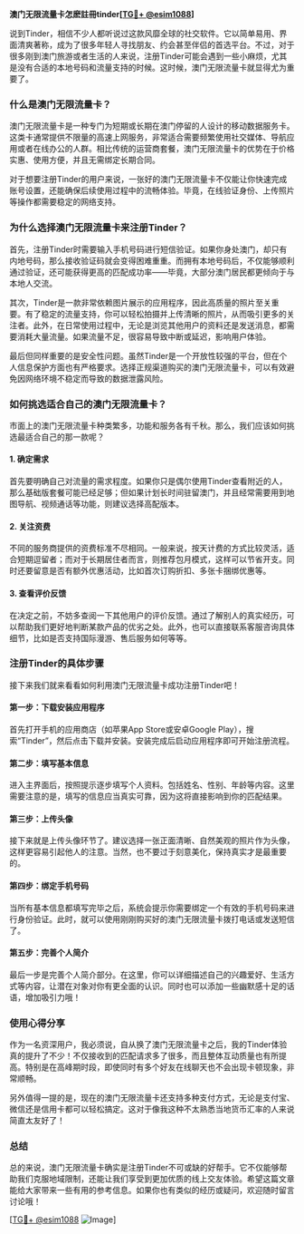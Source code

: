 **澳门无限流量卡怎麽註冊tinder[[TG💪+ @esim1088](https://t.me/s/esim1088)]**

说到Tinder，相信不少人都听说过这款风靡全球的社交软件。它以简单易用、界面清爽著称，成为了很多年轻人寻找朋友、约会甚至伴侣的首选平台。不过，对于很多刚到澳门旅游或者生活的人来说，注册Tinder可能会遇到一些小麻烦，尤其是没有合适的本地号码和流量支持的时候。这时候，澳门无限流量卡就显得尤为重要了。

### **什么是澳门无限流量卡？**

澳门无限流量卡是一种专门为短期或长期在澳门停留的人设计的移动数据服务卡。这类卡通常提供不限量的高速上网服务，非常适合需要频繁使用社交媒体、导航应用或者在线办公的人群。相比传统的运营商套餐，澳门无限流量卡的优势在于价格实惠、使用方便，并且无需绑定长期合同。

对于想要注册Tinder的用户来说，一张好的澳门无限流量卡不仅能让你快速完成账号设置，还能确保后续使用过程中的流畅体验。毕竟，在线验证身份、上传照片等操作都需要稳定的网络支持。

### **为什么选择澳门无限流量卡来注册Tinder？**

首先，注册Tinder时需要输入手机号码进行短信验证。如果你身处澳门，却只有内地号码，那么接收验证码就会变得困难重重。而拥有本地号码后，不仅能够顺利通过验证，还可能获得更高的匹配成功率——毕竟，大部分澳门居民都更倾向于与本地人交流。

其次，Tinder是一款非常依赖图片展示的应用程序，因此高质量的照片至关重要。有了稳定的流量支持，你可以轻松拍摄并上传清晰的照片，从而吸引更多的关注者。此外，在日常使用过程中，无论是浏览其他用户的资料还是发送消息，都需要消耗大量流量。如果流量不足，很容易导致中断或延迟，影响用户体验。

最后但同样重要的是安全性问题。虽然Tinder是一个开放性较强的平台，但在个人信息保护方面也有严格要求。选择正规渠道购买的澳门无限流量卡，可以有效避免因网络环境不稳定而导致的数据泄露风险。

### **如何挑选适合自己的澳门无限流量卡？**

市面上的澳门无限流量卡种类繁多，功能和服务各有千秋。那么，我们应该如何挑选最适合自己的那一款呢？

#### **1. 确定需求**
首先要明确自己对流量的需求程度。如果你只是偶尔使用Tinder查看附近的人，那么基础版套餐可能已经足够；但如果计划长时间驻留澳门，并且经常需要用到地图导航、视频通话等功能，则建议选择高配版本。

#### **2. 关注资费**
不同的服务商提供的资费标准不尽相同。一般来说，按天计费的方式比较灵活，适合短期逗留者；而对于长期居住者而言，则推荐包月模式，这样可以节省开支。同时还要留意是否有额外优惠活动，比如首次订购折扣、多张卡捆绑优惠等。

#### **3. 查看评价反馈**
在决定之前，不妨多查阅一下其他用户的评价反馈。通过了解别人的真实经历，可以帮助我们更好地判断某款产品的优劣之处。此外，也可以直接联系客服咨询具体细节，比如是否支持国际漫游、售后服务如何等等。

### **注册Tinder的具体步骤**

接下来我们就来看看如何利用澳门无限流量卡成功注册Tinder吧！

#### **第一步：下载安装应用程序**
首先打开手机的应用商店（如苹果App Store或安卓Google Play），搜索“Tinder”，然后点击下载并安装。安装完成后启动应用程序即可开始注册流程。

#### **第二步：填写基本信息**
进入主界面后，按照提示逐步填写个人资料。包括姓名、性别、年龄等内容。这里需要注意的是，填写的信息应当真实可靠，因为这将直接影响到你的匹配结果。

#### **第三步：上传头像**
接下来就是上传头像环节了。建议选择一张正面清晰、自然美观的照片作为头像，这样更容易引起他人的注意。当然，也不要过于刻意美化，保持真实才是最重要的。

#### **第四步：绑定手机号码**
当所有基本信息都填写完毕之后，系统会提示你需要绑定一个有效的手机号码来进行身份验证。此时，就可以使用刚刚购买好的澳门无限流量卡拨打电话或发送短信了。

#### **第五步：完善个人简介**
最后一步是完善个人简介部分。在这里，你可以详细描述自己的兴趣爱好、生活方式等内容，让潜在对象对你有更全面的认识。同时也可以添加一些幽默感十足的话语，增加吸引力哦！

### **使用心得分享**

作为一名资深用户，我必须说，自从换了澳门无限流量卡之后，我的Tinder体验真的提升了不少！不仅接收到的匹配请求多了很多，而且整体互动质量也有所提高。特别是在高峰期时段，即使同时有多个好友在线聊天也不会出现卡顿现象，非常顺畅。

另外值得一提的是，现在的澳门无限流量卡还支持多种支付方式，无论是支付宝、微信还是信用卡都可以轻松搞定。这对于像我这种不太熟悉当地货币汇率的人来说简直太友好了！

### **总结**

总的来说，澳门无限流量卡确实是注册Tinder不可或缺的好帮手。它不仅能够帮助我们克服地域限制，还能让我们享受到更加优质的线上交友体验。希望这篇文章能给大家带来一些有用的参考信息。如果你也有类似的经历或疑问，欢迎随时留言讨论哦！

[[TG💪+ @esim1088](https://t.me/s/esim1088) ![Image](https://i.postimg.cc/4NQfJmqS/Snipaste-2025-05-13-00-14-12.png)]